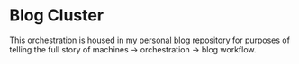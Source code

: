 # Blog Cluster

This orchestration is housed in my [personal blog](https://github.com/brandtkeller/personal-blog) repository for purposes of telling the full story of machines -> orchestration -> blog workflow.

